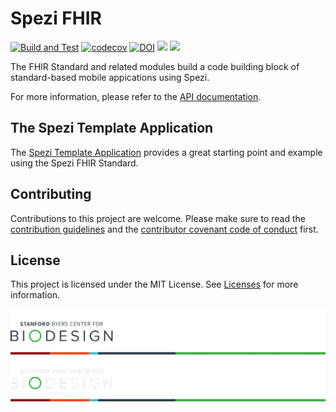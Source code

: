 <!--

This source file is part of the Stanford Spezi open-source project.

SPDX-FileCopyrightText: 2022 Stanford University and the project authors (see CONTRIBUTORS.md)

SPDX-License-Identifier: MIT
  
-->

# Spezi FHIR

[![Build and Test](https://github.com/StanfordSpezi/SpeziFHIR/actions/workflows/build-and-test.yml/badge.svg)](https://github.com/StanfordSpezi/SpeziFHIR/actions/workflows/build-and-test.yml)
[![codecov](https://codecov.io/gh/StanfordSpezi/SpeziFHIR/branch/main/graph/badge.svg?token=zVpvbIrHL6)](https://codecov.io/gh/StanfordSpezi/SpeziFHIR)
[![DOI](https://zenodo.org/badge/DOI/10.5281/zenodo.7803123.svg)](https://doi.org/10.5281/zenodo.7803123)
[![](https://img.shields.io/endpoint?url=https%3A%2F%2Fswiftpackageindex.com%2Fapi%2Fpackages%2FStanfordSpezi%2FSpeziFHIR%2Fbadge%3Ftype%3Dswift-versions)](https://swiftpackageindex.com/StanfordSpezi/SpeziFHIR)
[![](https://img.shields.io/endpoint?url=https%3A%2F%2Fswiftpackageindex.com%2Fapi%2Fpackages%2FStanfordSpezi%2FSpeziFHIR%2Fbadge%3Ftype%3Dplatforms)](https://swiftpackageindex.com/StanfordSpezi/SpeziFHIR)

The FHIR Standard and related modules build a code building block of standard-based mobile appications using Spezi.

For more information, please refer to the [API documentation](https://swiftpackageindex.com/StanfordSpezi/SpeziFHIR/documentation).


## The Spezi Template Application

The [Spezi Template Application](https://github.com/StanfordSpezi/SpeziTemplateApplication) provides a great starting point and example using the Spezi FHIR Standard.


## Contributing

Contributions to this project are welcome. Please make sure to read the [contribution guidelines](https://github.com/StanfordSpezi/.github/blob/main/CONTRIBUTING.md) and the [contributor covenant code of conduct](https://github.com/StanfordSpezi/.github/blob/main/CODE_OF_CONDUCT.md) first.


## License

This project is licensed under the MIT License. See [Licenses](https://github.com/StanfordSpezi/SpeziFHIR/tree/main/LICENSES) for more information.

![Spezi Footer](https://raw.githubusercontent.com/StanfordSpezi/.github/main/assets/FooterLight.png#gh-light-mode-only)
![Spezi Footer](https://raw.githubusercontent.com/StanfordSpezi/.github/main/assets/FooterDark.png#gh-dark-mode-only)
